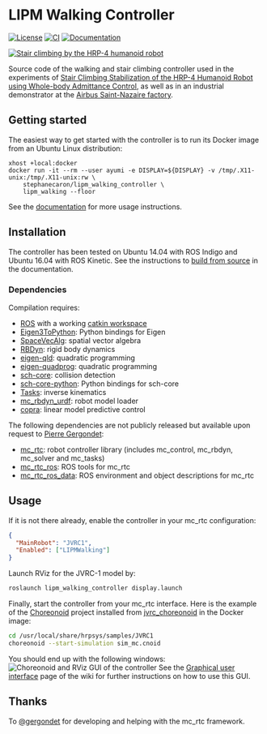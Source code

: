 # LIPM Walking Controller

[![License](https://img.shields.io/badge/License-BSD%202--Clause-green.svg)](https://opensource.org/licenses/BSD-2-Clause)
[![CI](https://github.com/jrl-umi3218/lipm_walking_controller/workflows/CI/badge.svg?branch=topic/ci)](https://github.com/jrl-umi3218/lipm_walking_controller/actions?query=workflow%3A%22CI%22)
[![Documentation](https://img.shields.io/badge/doxygen-online-brightgreen?logo=read-the-docs&style=flat)](http://jrl-umi3218.github.io/lipm_walking_controller/doxygen/HEAD/index.html)

[![Stair climbing by the HRP-4 humanoid robot](https://scaron.info/images/stair-climbing.jpg)](https://www.youtube.com/watch?v=vFCFKAunsYM&t=22)

Source code of the walking and stair climbing controller used in the experiments of [Stair Climbing Stabilization of the HRP-4 Humanoid Robot using Whole-body Admittance Control](https://hal.archives-ouvertes.fr/hal-01875387/document), as well as in an industrial demonstrator at the [Airbus Saint-Nazaire factory](https://cordis.europa.eu/project/rcn/194280/brief/en?WT.mc_id=exp).

## Getting started

The easiest way to get started with the controller is to run its Docker image from an Ubuntu Linux distribution:

```
xhost +local:docker
docker run -it --rm --user ayumi -e DISPLAY=${DISPLAY} -v /tmp/.X11-unix:/tmp/.X11-unix:rw \
    stephanecaron/lipm_walking_controller \
    lipm_walking --floor
```

See the [documentation](https://scaron.info/doc/lipm_walking_controller/docker.html) for more usage instructions.

## Installation

The controller has been tested on Ubuntu 14.04 with ROS Indigo and Ubuntu 16.04 with ROS Kinetic. See the instructions to [build from source](https://scaron.info/doc/lipm_walking_controller/build.html) in the documentation.

### Dependencies

Compilation requires:

* [ROS](http://www.ros.org/) with a working [catkin workspace](http://wiki.ros.org/catkin/Tutorials/create_a_workspace)
* [Eigen3ToPython](https://github.com/jrl-umi3218/Eigen3ToPython): Python bindings for Eigen
* [SpaceVecAlg](https://github.com/jrl-umi3218/SpaceVecAlg): spatial vector algebra
* [RBDyn](https://github.com/jrl-umi3218/RBDyn/): rigid body dynamics
* [eigen-qld](https://github.com/jrl-umi3218/eigen-qld): quadratic programming
* [eigen-quadprog](https://github.com/jrl-umi3218/eigen-quadprog): quadratic programming
* [sch-core](https://github.com/jrl-umi3218/sch-core): collision detection
* [sch-core-python](https://github.com/jrl-umi3218/sch-core-python): Python bindings for sch-core
* [Tasks](https://github.com/jrl-umi3218/Tasks/): inverse kinematics
* [mc\_rbdyn\_urdf](https://github.com/jrl-umi3218/mc_rbdyn_urdf): robot model loader
* [copra](https://github.com/vsamy/copra): linear model predictive control

The following dependencies are not publicly released but available upon request to [Pierre Gergondet](mailto:pierre.gergondet@gmail.com):

* [mc\_rtc](https://gite.lirmm.fr/multi-contact/mc_rtc): robot controller library (includes mc\_control, mc\_rbdyn, mc\_solver and mc\_tasks)
* [mc\_rtc\_ros](https://gite.lirmm.fr/multi-contact/mc_rtc_ros): ROS tools for mc\_rtc
* [mc\_rtc\_ros\_data](https://gite.lirmm.fr/multi-contact/mc_rtc_ros_data): ROS environment and object descriptions for mc\_rtc

## Usage

If it is not there already, enable the controller in your mc\_rtc configuration:
```json
{
  "MainRobot": "JVRC1",
  "Enabled": ["LIPMWalking"]
}
```
Launch RViz for the JVRC-1 model by:
```sh
roslaunch lipm_walking_controller display.launch
```
Finally, start the controller from your mc\_rtc interface. Here is the example
of the [Choreonoid](https://choreonoid.org/en/) project installed from
[jvrc\_choreonoid](https://gite.lirmm.fr/multi-contact/jvrc_choreonoid) in the
Docker image:
```sh
cd /usr/local/share/hrpsys/samples/JVRC1
choreonoid --start-simulation sim_mc.cnoid
```
You should end up with the following windows:
![Choreonoid and RViz GUI of the controller](https://user-images.githubusercontent.com/1189580/64157945-ead71c80-ce37-11e9-9081-7936702c5fbc.png)
See the [Graphical user interface](https://github.com/stephane-caron/lipm_walking_controller/wiki/Graphical-user-interface) page of the
wiki for further instructions on how to use this GUI.

## Thanks

To [@gergondet](https://github.com/gergondet) for developing and helping with the mc\_rtc framework.
